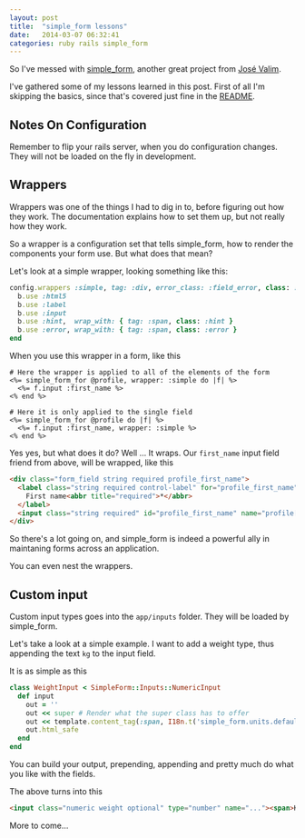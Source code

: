 ```yaml
---
layout: post
title:  "simple_form lessons"
date:   2014-03-07 06:32:41
categories: ruby rails simple_form
---
```

So I've messed with [simple_form](https://github.com/plataformatec/simple_form), another great project from [José Valim](https://github.com/josevalim).

I've gathered some of my lessons learned in this post. First of all I'm skipping the basics, since that's covered just fine in the [README](https://github.com/plataformatec/simple_form).

## Notes On Configuration

Remember to flip your rails server, when you do configuration changes. They will not be loaded on the fly in development.

## Wrappers

Wrappers was one of the things I had to dig in to, before figuring out how they work. The documentation explains how to set them up, but not really how they work.

So a wrapper is a configuration set that tells simple_form, how to render the components your form use. But what does that mean?

Let's look at a simple wrapper, looking something like this:

```ruby
config.wrappers :simple, tag: :div, error_class: :field_error, class: :form_field do |b|
  b.use :html5
  b.use :label
  b.use :input
  b.use :hint,  wrap_with: { tag: :span, class: :hint }
  b.use :error, wrap_with: { tag: :span, class: :error }
end
```

When you use this wrapper in a form, like this

```erb
# Here the wrapper is applied to all of the elements of the form
<%= simple_form_for @profile, wrapper: :simple do |f| %>
  <%= f.input :first_name %>
<% end %>

# Here it is only applied to the single field
<%= simple_form_for @profile do |f| %>
  <%= f.input :first_name, wrapper: :simple %>
<% end %>
```

Yes yes, but what does it do? Well ... It wraps. Our ```first_name``` input field friend from above, will be wrapped, like this

```html
<div class="form_field string required profile_first_name">
  <label class="string required control-label" for="profile_first_name">
    First name<abbr title="required">*</abbr>
  </label>
  <input class="string required" id="profile_first_name" name="profile[first_name]" size="50" type="text">
</div>
```

So there's a lot going on, and simple_form is indeed a powerful ally in maintaning forms across an application.

You can even nest the wrappers.

## Custom input

Custom input types goes into the ``` app/inputs ``` folder. They will be loaded by simple_form.

Let's take a look at a simple example. I want to add a weight type, thus appending the text ``` kg ``` to the input field.

It is as simple as this

```ruby
class WeightInput < SimpleForm::Inputs::NumericInput
  def input
    out = ''
    out << super # Render what the super class has to offer
    out << template.content_tag(:span, I18n.t('simple_form.units.defaults.kg'))
    out.html_safe
  end
end
```

You can build your output, prepending, appending and pretty much do what you like with the fields.

The above turns into this

```html
<input class="numeric weight optional" type="number" name="..."><span>Kg</span>
```

More to come...
